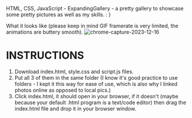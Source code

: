HTML, CSS, JavaScript - ExpandingGallery - a pretty gallery to showcase some pretty pictures as well as my skills. : )

What it looks like (please keep in mind GIF framerate is very limited, the animations are buttery smooth).
![chrome-capture-2023-12-16](https://github.com/nikczemnydev/ExpandingGallery/assets/136376818/690544e7-4fd1-440a-9834-4afeb24c89e1)

# INSTRUCTIONS #
1. Download index.html, style.css and script.js files.
2. Put all 3 of them in the same folder (I know it's good practice to use folders - I kept it this way for ease of use, which is also why I linked photos online as opposed to local pics.)
3. Click index.html, it should open in your browser, if it doesn't (maybe because your default .html program is a text/code editor) then drag the index.html file and drop it in your browser window.
